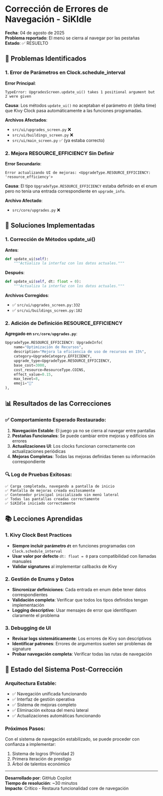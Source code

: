 # Corrección de Errores de Navegación - SiKIdle

**Fecha**: 04 de agosto de 2025  
**Problema reportado**: El menú se cierra al navegar por las pestañas  
**Estado**: ✅ RESUELTO

## 🐛 Problemas Identificados

### 1. Error de Parámetros en Clock.schedule_interval
**Error Principal**: 
```
TypeError: UpgradesScreen.update_ui() takes 1 positional argument but 2 were given
```

**Causa**: Los métodos `update_ui()` no aceptaban el parámetro `dt` (delta time) que Kivy Clock pasa automáticamente a las funciones programadas.

**Archivos Afectados**:
- `src/ui/upgrades_screen.py` ❌
- `src/ui/buildings_screen.py` ❌  
- `src/ui/main_screen.py` ✅ (ya estaba correcto)

### 2. Mejora RESOURCE_EFFICIENCY Sin Definir
**Error Secundario**:
```
Error actualizando UI de mejoras: <UpgradeType.RESOURCE_EFFICIENCY: 'resource_efficiency'>
```

**Causa**: El tipo `UpgradeType.RESOURCE_EFFICIENCY` estaba definido en el enum pero no tenía una entrada correspondiente en `upgrade_info`.

**Archivo Afectado**:
- `src/core/upgrades.py` ❌

## 🔧 Soluciones Implementadas

### 1. Corrección de Métodos update_ui()

**Antes**:
```python
def update_ui(self):
	"""Actualiza la interfaz con los datos actuales."""
```

**Después**:
```python
def update_ui(self, dt: float = 0):
	"""Actualiza la interfaz con los datos actuales."""
```

**Archivos Corregidos**:
- ✅ `src/ui/upgrades_screen.py:332`
- ✅ `src/ui/buildings_screen.py:182`

### 2. Adición de Definición RESOURCE_EFFICIENCY

**Agregado en `src/core/upgrades.py`**:
```python
UpgradeType.RESOURCE_EFFICIENCY: UpgradeInfo(
	name="Optimización de Recursos",
	description="Mejora la eficiencia de uso de recursos en 15%",
	category=UpgradeCategory.EFFICIENCY,
	upgrade_type=UpgradeType.RESOURCE_EFFICIENCY,
	base_cost=3000,
	cost_resource=ResourceType.COINS,
	effect_value=0.15,
	max_level=8,
	emoji="🔄"
),
```

## 📊 Resultados de las Correcciones

### ✅ Comportamiento Esperado Restaurado:
1. **Navegación Estable**: El juego ya no se cierra al navegar entre pantallas
2. **Pestañas Funcionales**: Se puede cambiar entre mejoras y edificios sin errores
3. **Actualizaciones UI**: Los clocks funcionan correctamente con actualizaciones periódicas
4. **Mejoras Completas**: Todas las mejoras definidas tienen su información correspondiente

### 🔍 Log de Pruebas Exitosas:
```
✅ Carga completada, navegando a pantalla de inicio
✅ Pantalla de mejoras creada exitosamente  
✅ Contenedor principal inicializado sin menú lateral
✅ Todas las pantallas creadas correctamente
✅ SiKIdle iniciado correctamente
```

## 📚 Lecciones Aprendidas

### 1. Kivy Clock Best Practices
- **Siempre incluir parámetro `dt`** en funciones programadas con `Clock.schedule_interval`
- **Usar valor por defecto** `dt: float = 0` para compatibilidad con llamadas manuales
- **Validar signatures** al implementar callbacks de Kivy

### 2. Gestión de Enums y Datos
- **Sincronizar definiciones**: Cada entrada en enum debe tener datos correspondientes
- **Validación completa**: Verificar que todos los tipos definidos tengan implementación
- **Logging descriptivo**: Usar mensajes de error que identifiquen claramente el problema

### 3. Debugging de UI
- **Revisar logs sistemáticamente**: Los errores de Kivy son descriptivos
- **Identificar patrones**: Errores de argumentos suelen ser problemas de signature
- **Probar navegación completa**: Verificar todas las rutas de navegación

## 🎯 Estado del Sistema Post-Corrección

### Arquitectura Estable:
- ✅ Navegación unificada funcionando
- ✅ Interfaz de gestión operativa  
- ✅ Sistema de mejoras completo
- ✅ Eliminación exitosa del menú lateral
- ✅ Actualizaciones automáticas funcionando

### Próximos Pasos:
Con el sistema de navegación estabilizado, se puede proceder con confianza a implementar:
1. Sistema de logros (Prioridad 2)
2. Primera iteración de prestigio
3. Árbol de talentos económico

---

**Desarrollado por**: GitHub Copilot  
**Tiempo de resolución**: ~30 minutos  
**Impacto**: Crítico - Restaura funcionalidad core de navegación
